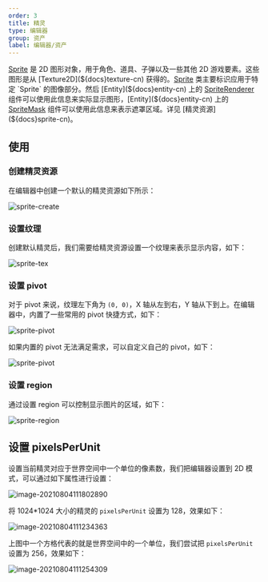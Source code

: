 ```yaml
---
order: 3
title: 精灵
type: 编辑器
group: 资产
label: 编辑器/资产
---
```


[Sprite](${api}core/Sprite) 是 2D 图形对象，用于角色、道具、子弹以及一些其他 2D 游戏要素。这些图形是从 [Texture2D](${docs}texture-cn) 获得的。[Sprite](${api}core/Sprite) 类主要标识应用于特定 `Sprite` 的图像部分。然后 [Entity](${docs}entity-cn) 上的  [SpriteRenderer](${docs}sprite-renderer-cn) 组件可以使用此信息来实际显示图形，[Entity](${docs}entity-cn) 上的 [SpriteMask](${docs}sprite-mask-cn) 组件可以使用此信息来表示遮罩区域。详见 [精灵资源](${docs}sprite-cn)。


## 使用

### 创建精灵资源

在编辑器中创建一个默认的精灵资源如下所示：

![sprite-create](https://gw.alipayobjects.com/zos/OasisHub/f6f58e3d-d9a9-43e1-9683-7e8eccb401e8/sprite-create.gif)

### 设置纹理

创建默认精灵后，我们需要给精灵资源设置一个纹理来表示显示内容，如下：

![sprite-tex](https://gw.alipayobjects.com/zos/OasisHub/978267ca-a69f-4fff-aaee-c9454dee92c8/sprite-tex.gif)

### 设置 pivot

对于 pivot 来说，纹理左下角为 `(0, 0)`，X 轴从左到右，Y 轴从下到上。在编辑器中，内置了一些常用的 pivot 快捷方式，如下：

![sprite-pivot](https://gw.alipayobjects.com/zos/OasisHub/39fb7688-a2f6-41ed-978b-250a4466e85f/image-20210720202052097.png)

如果内置的 pivot 无法满足需求，可以自定义自己的 pivot，如下：

![sprite-pivot](https://gw.alipayobjects.com/zos/OasisHub/7876d914-1873-4e19-87f8-5aa1c88dad2c/sprite-pivot.gif)

### 设置 region

通过设置 region 可以控制显示图片的区域，如下：

![sprite-region](https://gw.alipayobjects.com/zos/OasisHub/d3c8242f-681c-4bbb-b446-7aa7276f3190/image-20210720202831351.png)

## 设置 pixelsPerUnit

设置当前精灵对应于世界空间中一个单位的像素数，我们把编辑器设置到 2D 模式，可以通过如下属性进行设置：

![image-20210804111802890](https://gw.alipayobjects.com/zos/OasisHub/19305365-9a36-4bd3-a193-2a5a82db4c84/image-20210804111802890.png)

将 1024*1024 大小的精灵的 `pixelsPerUnit` 设置为 128，效果如下：

![image-20210804111234363](https://gw.alipayobjects.com/zos/OasisHub/5a032f53-fa1a-446a-bcb7-f585603fc047/image-20210804111234363.png)

上图中一个方格代表的就是世界空间中的一个单位，我们尝试把 `pixelsPerUnit` 设置为 256，效果如下：

![image-20210804111254309](https://gw.alipayobjects.com/zos/OasisHub/e54b65f6-04d7-41ab-98c4-dd3a94a8b93d/image-20210804111254309.png)
